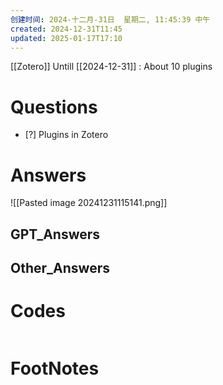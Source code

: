 ```yaml
---
创建时间: 2024-十二月-31日  星期二, 11:45:39 中午
created: 2024-12-31T11:45
updated: 2025-01-17T17:10
---
```

[[Zotero]]
Untill [[2024-12-31]]  : About 10 plugins 
# Questions

- [?] Plugins in Zotero


# Answers
![[Pasted image 20241231115141.png]]

## GPT_Answers


## Other_Answers


# Codes

```python

```



# FootNotes